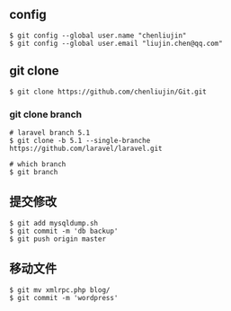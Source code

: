## config
```
$ git config --global user.name "chenliujin"
$ git config --global user.email "liujin.chen@qq.com"
```

## git clone
```
$ git clone https://github.com/chenliujin/Git.git
```

### git clone branch
```
# laravel branch 5.1
$ git clone -b 5.1 --single-branche https://github.com/laravel/laravel.git

# which branch
$ git branch
```

## 提交修改
```
$ git add mysqldump.sh
$ git commit -m 'db backup'
$ git push origin master
```

## 移动文件
```
$ git mv xmlrpc.php blog/
$ git commit -m 'wordpress'
```
